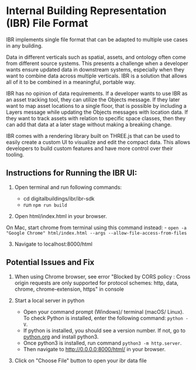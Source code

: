 # Internal Building Representation (IBR) File Format
IBR implements single file format that can be adapted to multiple use cases in any building.

Data in different verticals such as spatial, assets, and ontology often come from different source systems. This presents a challenge when a developer wants ensure updated data in downstream systems, especially when they want to combine data across multiple verticals. IBR is a solution that allows all of it to be combined in a meaningful, portable way.

IBR has no opinion of data requirements. If a developer wants to use IBR as an asset tracking tool, they can utilize the Objects message. If they later want to map asset locations to a single floor, that is possible by including a Layers message while updating the Objects messages with location data. If they want to track assets with relation to specific space classes, then they can add that data at a later stage without making a breaking change.

IBR comes with a rendering library built on THREE.js that can be used to easily create a custom UI to visualize and edit the compact data. This allows developers to build custom features and have more control over their tooling. 

## Instructions for Running the IBR UI:

1. Open terminal and run following commands:
	- cd digitalbuildings/ibr/ibr-sdk
	- run `npm run build`

2. Open html/index.html in your browser.

On Mac, start chrome from terminal using this command instead:
    - `open -a "Google Chrome" html/index.html --args --allow-file-access-from-files`

3. Navigate to localhost:8000/html

## Potential Issues and Fix

1. When using Chrome browser, see error "Blocked by CORS policy : Cross origin requests are only supported for protocol schemes: http, data, chrome, chrome-extension, https" in console

2. Start a local server in python
    - Open your command prompt (Windows)/ terminal (macOS/ Linux). To check Python is installed, enter the following command: `python -V`.
    - If python is installed, you should see a version number. If not, go to [python.org]() and install python3.
    - Once python3 is installed, run command `python3 -m http.server`.
    - Then navigate to http://0.0.0.0:8000/html/ in your browser.

3. Click on "Choose File" button to open your ibr data file
